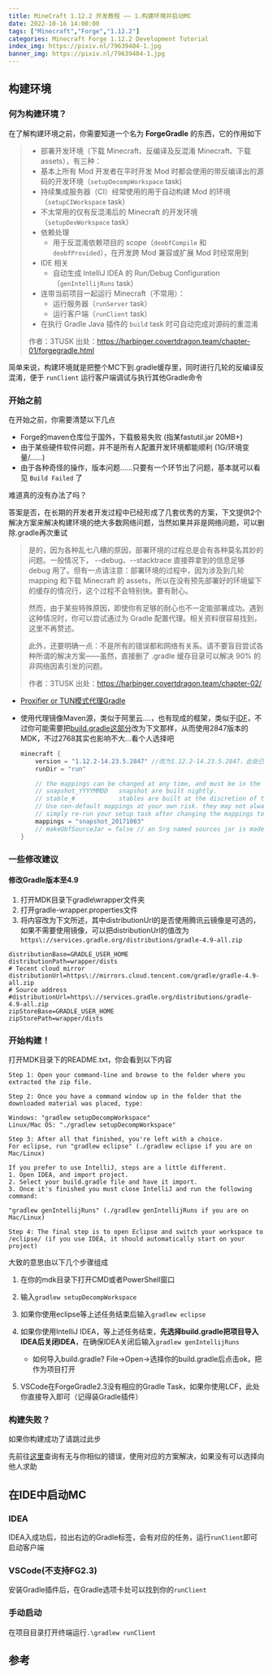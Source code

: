 ```yaml
---
title: MineCraft 1.12.2 开发教程 —— 1.构建环境并启动MC
date: 2022-10-16 14:00:00
tags: ["Minecraft","Forge","1.12.2"]
categories: Minecraft Forge 1.12.2 Development Tutorial
index_img: https://pixiv.nl/79639404-1.jpg
banner_img: https://pixiv.nl/79639404-1.jpg
---
```


## 构建环境

### 何为构建环境？

在了解构建环境之前，你需要知道一个名为 **ForgeGradle** 的东西，它的作用如下

> - 部署开发环境（下载 Minecraft、反编译及反混淆 Minecraft、下载 assets），有三种：
>  - 基本上所有 Mod 开发者在平时开发 Mod 时都会使用的带反编译出的源码的开发环境（`setupDecompWorkspace` task)
>   - 持续集成服务器（CI）经常使用的用于自动构建 Mod 的环境（`setupCIWorkspace` task）
>   - 不太常用的仅有反混淆后的 Minecraft 的开发环境（`setupDevWorkspace` task）
> - 依赖处理
>   - 用于反混淆依赖项目的 scope（`deobfCompile` 和 `deobfProvided`），在开发跨 Mod 兼容或扩展 Mod 时经常用到
> - IDE 相关
>   - 自动生成 IntelliJ IDEA 的 Run/Debug Configuration（`genIntellijRuns` task）
> - 连带当前项目一起运行 Minecraft（不常用）：
>   - 运行服务器（`runServer` task）
>   - 运行客户端（`runClient` task）
> - 在执行 Gradle Java 插件的 `build` task 时可自动完成对源码的重混淆
> 
> 作者：3TUSK 出处：https://harbinger.covertdragon.team/chapter-01/forgegradle.html

简单来说，构建环境就是把整个MC下到.gradle缓存里，同时进行几轮的反编译反混淆，便于 `runClient` 运行客户端调试与执行其他Gradle命令

### 开始之前

在开始之前，你需要清楚以下几点

- Forge的maven仓库位于国外，下载极易失败 (指某fastutil.jar 20MB+)
- 由于某些硬件软件问题，并不是所有人配置开发环境都能顺利 (1G/环境变量/......)
- 由于各种奇怪的操作，版本问题......只要有一个环节出了问题，基本就可以看见 `Build Failed` 了

难道真的没有办法了吗？

答案是否，在长期的开发者开发过程中已经形成了几套优秀的方案，下文提供2个解决方案来解决构建环境的绝大多数网络问题，当然如果并非是网络问题，可以删除.gradle再次重试

> 是的，因为各种乱七八糟的原因，部署环境的过程总是会有各种莫名其妙的问题。一般情况下， --debug、--stacktrace 直接莽拿到的信息足够 debug 用了。但有一点请注意：部署环境的过程中，因为涉及到几轮 mapping 和下载 Minecraft 的 assets，所以在没有预先部署好的环境留下的缓存的情况行，这个过程不会特别快。要有耐心。
>
> 然而，由于某些特殊原因，即使你有足够的耐心也不一定能部署成功。遇到这种情况时，你可以尝试通过为 Gradle 配置代理。相关资料很容易找到，这里不再赘述。
>
> 此外，还要明确一点：不是所有的错误都和网络有关系。请不要盲目尝试各种所谓的解决方案——虽然，直接删了 .gradle 缓存目录可以解决 90% 的非网络因素引发的问题。
>
> 作者：3TUSK 出处：https://harbinger.covertdragon.team/chapter-02/

- [Proxifier or TUN模式代理Gradle](https://github.com/IAXRetailer/MCreator_Setup/wiki/%E5%A6%82%E4%BD%95%E6%AD%A3%E7%A1%AE%E4%BB%A3%E7%90%86Forge(java)%E6%9D%A5%E5%8A%A0%E9%80%9F%E6%9E%84%E5%BB%BA%E7%8E%AF%E5%A2%83)

- 使用代理镜像Maven源，类似于阿里云....，也有现成的框架，类似于[IDF](https://github.com/IdeallandEarthDept/IdeallandFramework)，不过你可能需要把[build.gradle这部分](https://github.com/IdeallandEarthDept/IdeallandFramework/blob/master/build.gradle#L42)改为下文那样，从而使用2847版本的MDK，不过2768其实也影响不大...看个人选择吧

  ```java
  minecraft {
      version = "1.12.2-14.23.5.2847" //改为1.12.2-14.23.5.2847，此处已更改
      runDir = "run"
  
      // the mappings can be changed at any time, and must be in the following format.
      // snapshot_YYYYMMDD   snapshot are built nightly.
      // stable_#            stables are built at the discretion of the MCP team.
      // Use non-default mappings at your own risk. they may not always work.
      // simply re-run your setup task after changing the mappings to update your workspace.
      mappings = "snapshot_20171003"
      // makeObfSourceJar = false // an Srg named sources jar is made by default. uncomment this to disable.
  }
  
  ```





### 一些修改建议

#### 修改Gradle版本至4.9

1. 打开MDK目录下gradle\wrapper文件夹
2. 打开gradle-wrapper.properties文件
3. 将内容改为下文所述，其中distributionUrl的是否使用腾讯云镜像是可选的，如果不需要使用镜像，可以把distributionUrl的值改为`https\://services.gradle.org/distributions/gradle-4.9-all.zip`

```properties
distributionBase=GRADLE_USER_HOME
distributionPath=wrapper/dists
# Tecent cloud mirror
distributionUrl=https\://mirrors.cloud.tencent.com/gradle/gradle-4.9-all.zip
# Source address
#distributionUrl=https\://services.gradle.org/distributions/gradle-4.9-all.zip
zipStoreBase=GRADLE_USER_HOME
zipStorePath=wrapper/dists
```

### 开始构建！

打开MDK目录下的README.txt，你会看到以下内容

```
Step 1: Open your command-line and browse to the folder where you extracted the zip file.

Step 2: Once you have a command window up in the folder that the downloaded material was placed, type:

Windows: "gradlew setupDecompWorkspace"
Linux/Mac OS: "./gradlew setupDecompWorkspace"

Step 3: After all that finished, you're left with a choice.
For eclipse, run "gradlew eclipse" (./gradlew eclipse if you are on Mac/Linux)

If you prefer to use IntelliJ, steps are a little different.
1. Open IDEA, and import project.
2. Select your build.gradle file and have it import.
3. Once it's finished you must close IntelliJ and run the following command:

"gradlew genIntellijRuns" (./gradlew genIntellijRuns if you are on Mac/Linux)

Step 4: The final step is to open Eclipse and switch your workspace to /eclipse/ (if you use IDEA, it should automatically start on your project)

```

大致的意思由以下几个步骤组成

1. 在你的mdk目录下打开CMD或者PowerShell窗口
2. 输入`gradlew setupDecompWorkspace`
3. 如果你使用eclipse等上述任务结束后输入`gradlew eclipse`
4. 如果你使用IntelliJ IDEA，等上述任务结束，**先选择build.gradle把项目导入IDEA后关闭IDEA**，在确保IDEA关闭后输入`gradlew genIntellijRuns` 
   - 如何导入build.gradle? File->Open->选择你的build.gradle后点击ok，把作为项目打开

1. VSCode在ForgeGradle2.3没有相应的Gradle Task，如果你使用LCF，此处你直接导入即可（记得装Gradle插件）

### 构建失败？

如果你构建成功了请跳过此步

先前往[这里](https://mouse0w0.github.io/setup-mdk-guide)查询有无与你相似的错误，使用对应的方案解决，如果没有可以选择向他人求助

## 在IDE中启动MC

### IDEA

IDEA入成功后，拉出右边的Gradle标签，会有对应的任务，运行`runClient`即可启动客户端

### VSCode(不支持FG2.3)

安装Gradle插件后，在Gradle选项卡处可以找到你的`runClient`

### 手动启动

在项目目录打开终端运行`.\gradlew runClient`

## 参考

[^1]: Harbinger https://harbinger.covertdragon.team
